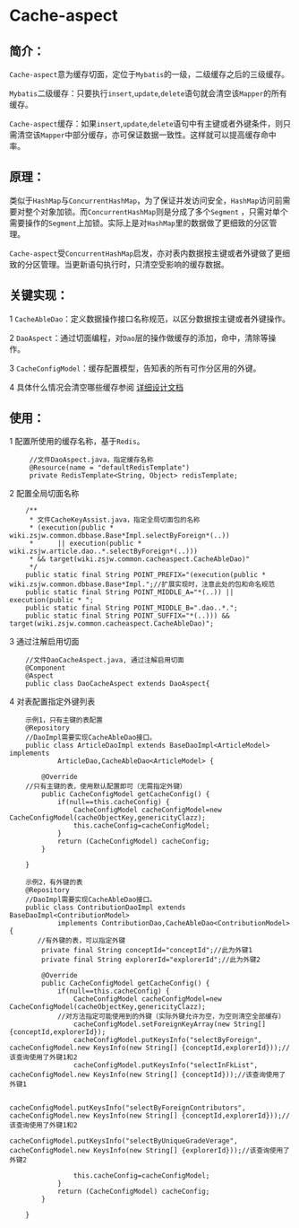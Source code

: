 # Cache-aspect
## 简介：
`Cache-aspect`意为缓存切面，定位于`Mybatis`的一级，二级缓存之后的三级缓存。

`Mybatis`二级缓存：只要执行`insert`,`update`,`delete`语句就会清空该`Mapper`的所有缓存。

`Cache-aspect`缓存：如果`insert`,`update`,`delete`语句中有主键或者外键条件，则只需清空该`Mapper`中部分缓存，亦可保证数据一致性。这样就可以提高缓存命中率。

## 原理：

类似于`HashMap`与`ConcurrentHashMap`，为了保证并发访问安全，`HashMap`访问前需要对整个对象加锁。而`ConcurrentHashMap`则是分成了多个`Segment` ，只需对单个需要操作的`Segment`上加锁。实际上是对`HashMap`里的数据做了更细致的分区管理。

`Cache-aspect`受`ConcurrentHashMap`启发，亦对表内数据按主键或者外键做了更细致的分区管理。当更新语句执行时，只清空受影响的缓存数据。

## 关键实现：
1   `CacheAbleDao`：定义数据操作接口名称规范，以区分数据按主键或者外键操作。

2   `DaoAspect`：通过切面编程，对`Dao`层的操作做缓存的添加，命中，清除等操作。

3   `CacheConfigModel`：缓存配置模型，告知表的所有可作分区用的外键。

4    具体什么情况会清空哪些缓存参阅 [详细设计文档](./doc/缓存切面设计V2.jpg)
## 使用：
1    配置所使用的缓存名称，基于`Redis`。
```
     //文件DaoAspect.java，指定缓存名称
     @Resource(name = "defaultRedisTemplate")
     private RedisTemplate<String, Object> redisTemplate;
```
2    配置全局切面名称
```
	/**
	 * 文件CacheKeyAssist.java，指定全局切面包的名称
	 * (execution(public * wiki.zsjw.common.dbbase.Base*Impl.selectByForeign*(..)) 
	 * 		|| execution(public * wiki.zsjw.article.dao..*.selectByForeign*(..))) 
	 * && target(wiki.zsjw.common.cacheaspect.CacheAbleDao)"
	 */
    public static final String POINT_PREFIX="(execution(public * wiki.zsjw.common.dbbase.Base*Impl.";//扩展实现时，注意此处的包和命名规范
    public static final String POINT_MIDDLE_A="*(..)) || execution(public * ";
    public static final String POINT_MIDDLE_B=".dao..*.";
    public static final String POINT_SUFFIX="*(..))) && target(wiki.zsjw.common.cacheaspect.CacheAbleDao)";

```
3    通过注解启用切面
```
    //文件DaoCacheAspect.java, 通过注解启用切面
    @Component
    @Aspect
    public class DaoCacheAspect extends DaoAspect{
```

4    对表配置指定外键列表

```
    示例1，只有主键的表配置
    @Repository
    //DaoImpl需要实现CacheAbleDao接口。
    public class ArticleDaoImpl extends BaseDaoImpl<ArticleModel> implements
    		ArticleDao,CacheAbleDao<ArticleModel> {
    
    	@Override
	//只有主键的表，使用默认配置即可（无需指定外键）
    	public CacheConfigModel getCacheConfig() {
    		if(null==this.cacheConfig) {
    	    	CacheConfigModel cacheConfigModel=new CacheConfigModel(cacheObjectKey,genericityClazz);
    			this.cacheConfig=cacheConfigModel;
    		}
    		return (CacheConfigModel) cacheConfig;
    	}
    
    }
```

```
    示例2，有外键的表
    @Repository
    //DaoImpl需要实现CacheAbleDao接口。
    public class ContributionDaoImpl extends BaseDaoImpl<ContributionModel>
    		implements ContributionDao,CacheAbleDao<ContributionModel> {
       //有外键的表，可以指定外键
    	private final String conceptId="conceptId";//此为外键1
    	private final String explorerId="explorerId";//此为外键2
    
        @Override
    	public CacheConfigModel getCacheConfig() {
    		if(null==this.cacheConfig) {
    	    	CacheConfigModel cacheConfigModel=new CacheConfigModel(cacheObjectKey,genericityClazz);
			//对方法指定可能使用到的外键（实际外键允许为空，为空则清空全部缓存）
    			cacheConfigModel.setForeignKeyArray(new String[] {conceptId,explorerId});
    			cacheConfigModel.putKeysInfo("selectByForeign", cacheConfigModel.new KeysInfo(new String[] {conceptId,explorerId}));//该查询使用了外键1和2
    			cacheConfigModel.putKeysInfo("selectInFkList", cacheConfigModel.new KeysInfo(new String[] {conceptId}));//该查询使用了外键1
    			
    			cacheConfigModel.putKeysInfo("selectByForeignContributors", cacheConfigModel.new KeysInfo(new String[] {conceptId,explorerId}));//该查询使用了外键1和2
    			cacheConfigModel.putKeysInfo("selectByUniqueGradeVerage", cacheConfigModel.new KeysInfo(new String[] {explorerId}));//该查询使用了外键2
    			
    			this.cacheConfig=cacheConfigModel;
    		}
    		return (CacheConfigModel) cacheConfig;
    	}
    
    }
```
